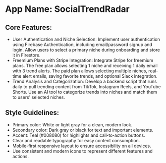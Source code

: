 # **App Name**: SocialTrendRadar

## Core Features:

- User Authentication and Niche Selection: Implement user authentication using Firebase Authentication, including email/password signup and login. Allow users to select a primary niche during onboarding and store it in Firestore.
- Freemium Plans with Stripe Integration: Integrate Stripe for freemium plans. The free plan allows selecting 1 niche and receiving 1 daily email with 3 trend alerts. The paid plan allows selecting multiple niches, real-time alert emails, saving favorite trends, and optional Slack integration.
- Trend Analysis and Categorization: Develop a backend script that runs daily to pull trending content from TikTok, Instagram Reels, and YouTube Shorts. Use an AI tool to categorize trends into niches and match them to users' selected niches.

## Style Guidelines:

- Primary color: White or light gray for a clean, modern look.
- Secondary color: Dark gray or black for text and important elements.
- Accent: Teal (#008080) for highlights and call-to-action buttons.
- Clear and readable typography for easy content consumption.
- Mobile-first responsive layout to ensure accessibility on all devices.
- Use consistent and modern icons to represent different features and actions.